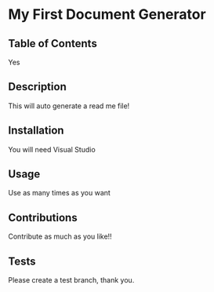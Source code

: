 
# My First Document Generator

## Table of Contents
Yes

## Description
This will auto generate a read me file!

## Installation
You will need Visual Studio

## Usage
Use as many times as you want

## Contributions
Contribute as much as you like!!

## Tests
Please create a test branch, thank you.
